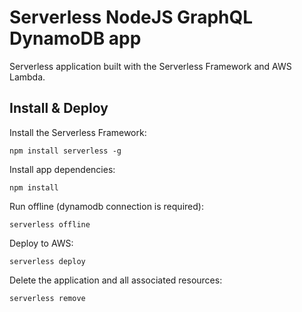 # Serverless NodeJS GraphQL DynamoDB app

Serverless application built with the Serverless Framework and AWS Lambda.


## Install & Deploy

Install the Serverless Framework:
```
npm install serverless -g
```

Install app dependencies:
```
npm install
```

Run offline (dynamodb connection is required):
```
serverless offline
```

Deploy to AWS:
```
serverless deploy
```

Delete the application and all associated resources:
```
serverless remove
```

